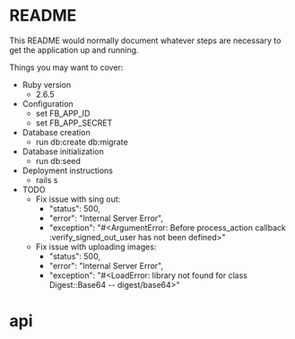 # README

This README would normally document whatever steps are necessary to get the
application up and running.

Things you may want to cover:

* Ruby version
    - 2.6.5
* Configuration
    - set FB_APP_ID
    - set FB_APP_SECRET
* Database creation
    - run db:create db:migrate 
* Database initialization
    - run db:seed
* Deployment instructions
    - rails s
* TODO
    - Fix issue with sing out:
        * "status": 500,
        * "error": "Internal Server Error",
        * "exception": "#<ArgumentError: Before process_action callback :verify_signed_out_user has not been defined>"
    - Fix issue with uploading images:
        * "status": 500,
        * "error": "Internal Server Error",
        * "exception": "#<LoadError: library not found for class Digest::Base64 -- digest/base64>"
# api
